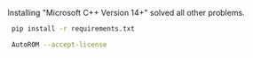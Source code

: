Installing "Microsoft C++ Version 14+" solved all other problems.

```bash
 pip install -r requirements.txt
```
```bash
 AutoROM --accept-license
```
